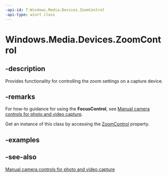 ```yaml
---
-api-id: T:Windows.Media.Devices.ZoomControl
-api-type: winrt class
---
```


<!-- Class syntax.
public class ZoomControl : Windows.Media.Devices.IZoomControl, Windows.Media.Devices.IZoomControl2
-->

# Windows.Media.Devices.ZoomControl

## -description
Provides functionality for controlling the zoom settings on a capture device.

## -remarks
For how-to guidance for using the **FocusControl**, see [Manual camera controls for photo and video capture](https://msdn.microsoft.com/windows/uwp/audio-video-camera/capture-device-controls-for-photo-and-video-capture).

Get an instance of this class by accessing the [ZoomControl](videodevicecontroller_zoomcontrol.md) property.

## -examples

## -see-also
[Manual camera controls for photo and video capture](https://msdn.microsoft.com/windows/uwp/audio-video-camera/capture-device-controls-for-photo-and-video-capture)